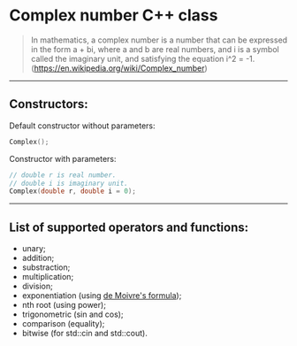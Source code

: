 # Complex number C++ class

> In mathematics, a complex number is a number that can be expressed in the form a + bi, where a and b are real numbers, and i is a symbol called the imaginary unit, and satisfying the equation i^2 = -1.  
> (https://en.wikipedia.org/wiki/Complex_number)

---

## Constructors:

Default constructor without parameters:

```c++
Complex();
```

Constructor with parameters:

```c++
// double r is real number.
// double i is imaginary unit.
Complex(double r, double i = 0);
```

---

## List of supported operators and functions:

- unary;
- addition;
- substraction;
- multiplication;
- division;
- exponentiation (using [de Moivre's formula](https://en.wikipedia.org/wiki/De_Moivre%27s_formula));
- nth root (using power);
- trigonometric (sin and cos);
- comparison (equality);
- bitwise (for std::cin and std::cout).
